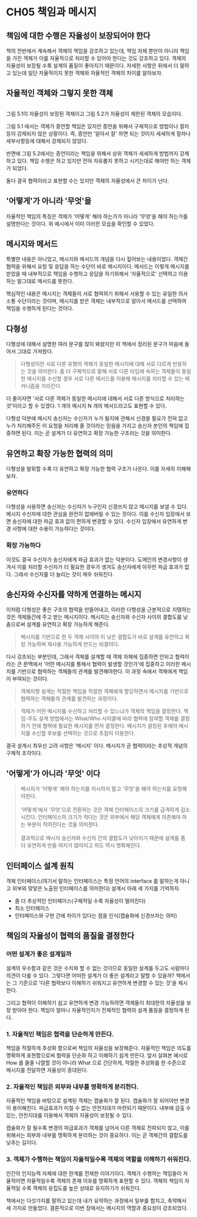 # CH05 책임과 메시지

## 책임에 대한 수행은 자율성이 보장되어야 한다

책의 전반에서 계속해서 객체의 책임을 강조하고 있는데, 책임 자체 뿐만이 아니라 책임을 가진 객체가 이를 자율적으로 처리할 수 있어야 한다는 것도 강조하고 있다. 객체의 자율성이 보장될 수록 설계의 품질이 좋아지기 때문이다. 자세한 사항은 뒤에서 더 말하고 있는데 일단 자율적이지 못한 객체와 자율적인 객체의 차이를 알아보자.

## 자율적인 객체와 그렇지 못한 객체

<figure><img src="../../.gitbook/assets/2023. 4. 5. - 0 2 (1).jpg" alt=""><figcaption></figcaption></figure>

그림 5.1이 자율성이 보장된 객체이고 그림 5.2가 자율성이 제한된 객체의 모습이다.

그림 5.1 에서는 객체가 증언할 책임은 있지만 증언을 위해서 구체적으로 방법이나 절차등이 강제되지 않은 상황이다. 즉, 증언만 '알아서 잘' 하면 되는 것이지 세세하게 절차나 세부사항등에 대해서 강제되지 않았다.

반면에 그림 5.2에서는 증언이라는 책임을 위해서 상위 객체가 세세하게 방법까지 강제하고 있다. 책임 수행은 하고 있지만 전혀 자유롭지 못하고 시키는대로 해야만 하는 객체가 되었다.

둘다 결국 협력이라고 표현할 수는 있지만 객체의 자율성에서 큰 차이가 난다.

## '어떻게'가 아니라 '무엇'을

자율적인 책임의 특징은 객체가 '어떻게' 해야 하는가가 아니라 '무엇'을 해야 하는가를 설명한다는 것이다. 위 예시에서 이미 이러한 모습을 확인할 수 있었다.

## 메시지와 메서드

특별한 내용은 아니었고, 메시지와 메서드의 개념을 다시 짚어보는 내용이었다. 객체간 협력을 위해서 요청 및 응답을 하는 수단이 바로 메시지이다. 메서드는 이렇게 메시지를 받았을 때 내부적으로 책임을 수행하고 응답을 하기위해서 '자율적으로' 선택하고 이용하는 말그대로 메서드를 뜻한다.

핵심적인 내용은 메시지는 객체들이 서로 협력하기 위해서 사용할 수 있는 유일한 의사소통 수단이라는 것이며, 메시지를 받은 객체는 내부적으로 알아서 메서드를 선택하여 책임을 수행하게 된다는 것이다.

## 다형성

다형성에 대해서 설명한 여러 문구를 많이 봐왔지만 이 책에서 정리된 문구가 마음에 들어서 그대로 가져왔다.

> 다형성이란 서로 다른 유형의 객체가 동일한 메시지에 대해 서로 다르게 반응하는 것을 의미한다. 좀 더 구체적으로 말해 서로 다른 타입에 속하는 객체들이 동일한 메시지를 수신할 경우 서로 다른 메서드를 이용해 메시지를 처리할 수 있는 메커니즘을 가리킨다.

더 줄이자면 '서로 다른 객체가 동일한 메시지에 대해서 서로 다른 방식으로 처리하는 것'이라고 할 수 있겠다. 1 개의 메시지 N 개의 메서드라고도 표현할 수 있다.

다형성 덕분에 메시지 송신자는 수신자가 누가 될지에 관해서 신경쓸 필요가 전혀 없고 누가 처리해주든 이 요청을 처리해 줄 것이라는 믿음을 가지고 송신자 본인의 책임에 집중하면 된다. 이는 곧 설계가 더 유연하고 확장 가능한 구조라는 것을 의미한다.

## 유연하고 확장 가능한 협력의 의미

다형성을 발휘할 수록 더 유연하고 확장 가능한 협력 구조가 나온다. 이를 자세히 이해해보자.

### 유연하다

다형성을 사용하면 송신자는 수신자가 누구인지 신경쓰지 않고 메시지를 보낼 수 있다. 메시지 수신자에 대한 관심을 완전히 없애버릴 수 있는 것이다. 이를 수신자 입장에서 보면 송신자에 대한 파급 효과 없이 편하게 변경할 수 있다. 수신자 입장에서 유연하게 변경 사항에 대한 수용이 가능하다는 것이다.

### 확장 가능하다

이것도 결국 수신자가 송신자에게 파급 효과가 없는 덕분이다. 도메인의 변경사항이 생겨서 이를 처리할 수신자가 더 필요한 경우가 생겨도 송신자에게 아무런 파급 효과가 없다. 그래서 수신자를 더 늘리는 것이 매우 쉬워진다.

## 송신자와 수신자를 약하게 연결하는 메시지

이처럼 다형성은 좋은 구조의 협력을 만들어내고, 이러한 다형성을 근본적으로 지탱하는 것은 객체들간에 주고 받는 메시지이다. 메시지는 송신자와 수신자 사이의 결합도를 낮춤으로써 설계를 유연하고 확장 가능하게 해준다.

> 메시지를 기반으로 한 두 객체 사이의 이 낮은 결합도가 바로 설계를 유연하고 확장 가능하며 재사용 가능하게 만드는 비결이다.

다시 강조되는 부분인데, 그래서 객체를 설계할 때 객체 자체에 집중하면 안되고 협력이라는 큰 문맥에서 '어떤 메시지를 통해서 협력이 발생할 것인가'에 집중하고 이러한 메시지를 기반으로 협력하는 객체들의 관계를 발견해야한다. 이 과정 속에서 객체에게 책임이 부여되는 것이다.

> 객체지향 설계는 적절한 책임을 적절한 객체에게 할당하면서 메시지를 기반으로 협력하는 객체들의 관계를 발견하는 과정이다.

> 객체가 어떤 메시지를 수신하고 처리할 수 있느냐가 객체의 책임을 결정한다. 책임-주도 설계 방법에서는 What/Who 사이클에 따라 협력에 참여할 객체를 결정하기 전에 협력에 필요한 메시지를 먼저 결정한다. 메시지가 결정된 후에야 메시지를 수신할 후보를 선택하는 것으로 초점이 이동한다.

결국 설계시 최우선 고려 사항은 '메시지' 이다. 메시지가 곧 협력이라는 추상적 개념의 구체적 조각이다.

## '어떻게'가 아니라 '무엇' 이다

> 메시지가 '어떻게' 해야 하는지를 지시하지 말고 '무엇'을 해야 하는지를 요청해야한다.\
> \
> '어떻게'에서 '무엇'으로 전환하는 것은 객체 인터페이스의 크기를 급격하게 감소시킨다. 인터페이스의 크기가 작다는 것은 외부에서 해당 객체에게 의존해야 하는 부분이 적어진다는 것을 의미한다.\
> \
> 결과적으로 메시지 송신자와 수신자 간의 결합도가 낮아지기 때문에 설계를 좀 더 유연하게 만들 여지가 많아지고 의도 역시 명확해진다.

## 인터페이스 설계 원칙

객체 인터페이스(여기서 말하는 인터페이스는 특정 언어의 interface 를 말하는게 아니고 외부와 맞닿은 노출된 인터페이스를 의미한다) 설계시 아래 세 가지를 기억하자.

* 좀 더 추상적인 인터페이스(구체적일 수록 자율성이 떨어진다)
* 최소 인터페이스
* 인터페이스와 구현 간에 차이가 있다는 점을 인식(캡슐화에 신경쓰자는 의미)

## 책임의 자율성이 협력의 품질을 결정한다

### 어떤 설계가 좋은 설계일까

설계의 우수함과 같은 것은 수치화 할 수 없는 것이므로 동일한 설계를 두고도 사람마다 의견이 다를 수 있다. 그렇다면 어떠한 설계가 더 좋은 설계라고 말할 수 있을까? 책에서는 그 기준으로 '다른 협력보다 이해하기 쉬워지고 유연하게 변경할 수 있는 것'을 제시한다.

그리고 협력이 이해하기 쉽고 유연하게 변경 가능하려면 객체들이 최대한의 자율성을 보장 받아야 한다. 책임이 얼마나 자율적인지가 전체적인 협력의 설계 품질을 결정하게 된다.

### 1. 자율적인 책임은 협력을 단순하게 만든다.

책임을 적절하게 추상화 함으로써 책임의 자율성을 보장해준다. 자율적인 책임은 의도를 명확하게 표현함으로써 협력을 단순화 하고 이해하기 쉽게 만든다. 앞서 살펴본 예시로 How 를 줄줄 나열할 것이 아니라 What 으로 간단하게, 적절한 추상화를 한 수준으로 메시지를 전달하면 자율성이 증대된다.

### 2. 자율적인 책임은 외부와 내부를 명확하게 분리한다.

자율적인 책임을 바탕으로 설계된 객체는 캡슐화가 잘 된다. 캡슐화가 잘 되어야만 변경이 용이해진다. 파급효과가 미칠 수 없는 안전지대가 마련되기 때문이다. 내부에 감출 수 있는, 안전지대를 이용해서 객체의 자율성이 보장될 수 있다.

캡슐화가 잘 될수록 변경의 파급효과가 객체를 넘어서 다른 객체로 전파되지 않고, 이를 위해서는 외부와 내부를 명확하게 분리하는 것이 중요하다. 이는 곧 객체간의 결합도를 낮추는 길이다.

### 3. 객체가 수행하는 책임이 자율적일수록 객체의 역할을 이해하기 쉬워진다.

인간의 인지능력 자체에 대한 한계를 전제한 이야기이다. 객체가 수행하는 책임들이 자율적이면 자율적일수록 객체의 존재 이유를 명확하게 표현할 수 있다. 객체의 책임이 자율적일 수록 객체의 응집도를 높은 상태로 유지하기가 쉬워진다.



책에서는 다섯가지를 말하고 있는데 내가 요약하는 과정에서 일부를 합치고, 축약해서 세 가지로 만들었다. 결론적으로 이번 장에서는 메시지의 역할과 중요성이 강조되었다.
